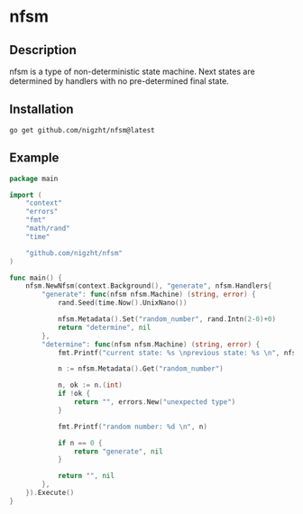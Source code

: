# nfsm

## Description

nfsm is a type of non-deterministic state machine. Next states are determined by handlers with no pre-determined final state.

## Installation

```
go get github.com/nigzht/nfsm@latest
```

## Example

```go
package main

import (
	"context"
	"errors"
	"fmt"
	"math/rand"
	"time"

	"github.com/nigzht/nfsm"
)

func main() {
	nfsm.NewNfsm(context.Background(), "generate", nfsm.Handlers{
		"generate": func(nfsm nfsm.Machine) (string, error) {
			rand.Seed(time.Now().UnixNano())

			nfsm.Metadata().Set("random_number", rand.Intn(2-0)+0)
			return "determine", nil
		},
		"determine": func(nfsm nfsm.Machine) (string, error) {
			fmt.Printf("current state: %s \nprevious state: %s \n", nfsm.Current(), nfsm.Previous())

			n := nfsm.Metadata().Get("random_number")

			n, ok := n.(int)
			if !ok {
				return "", errors.New("unexpected type")
			}

			fmt.Printf("random number: %d \n", n)

			if n == 0 {
				return "generate", nil
			}

			return "", nil
		},
	}).Execute()
}

```
